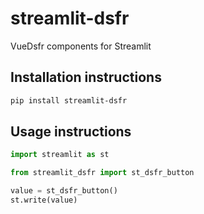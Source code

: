 # streamlit-dsfr

VueDsfr components for Streamlit


## Installation instructions

```sh
pip install streamlit-dsfr
```


## Usage instructions

```python
import streamlit as st

from streamlit_dsfr import st_dsfr_button

value = st_dsfr_button()
st.write(value)
```
